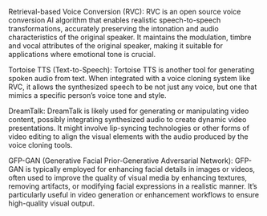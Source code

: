 Retrieval-based Voice Conversion (RVC): 
RVC is an open source voice conversion AI algorithm that enables realistic speech-to-speech transformations, accurately preserving the intonation and audio characteristics of the original speaker. It maintains the modulation, timbre and vocal attributes of the original speaker, making it suitable for applications where emotional tone is crucial.

Tortoise TTS (Text-to-Speech):
Tortoise TTS is another tool for generating spoken audio from text. When integrated with a voice cloning system like RVC, it allows the synthesized speech to be not just any voice, but one that mimics a specific person’s voice tone and style.

DreamTalk:
DreamTalk is likely used for generating or manipulating video content, possibly integrating synthesized audio to create dynamic video presentations. It might involve lip-syncing technologies or other forms of video editing to align the visual elements with the audio produced by the voice cloning tools.

GFP-GAN (Generative Facial Prior-Generative Adversarial Network):
GFP-GAN is typically employed for enhancing facial details in images or videos, often used to improve the quality of visual media by enhancing textures, removing artifacts, or modifying facial expressions in a realistic manner. It’s particularly useful in video generation or enhancement workflows to ensure high-quality visual output.